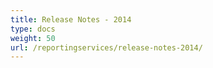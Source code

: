 ```yaml
---
title: Release Notes - 2014
type: docs
weight: 50
url: /reportingservices/release-notes-2014/
---
```



